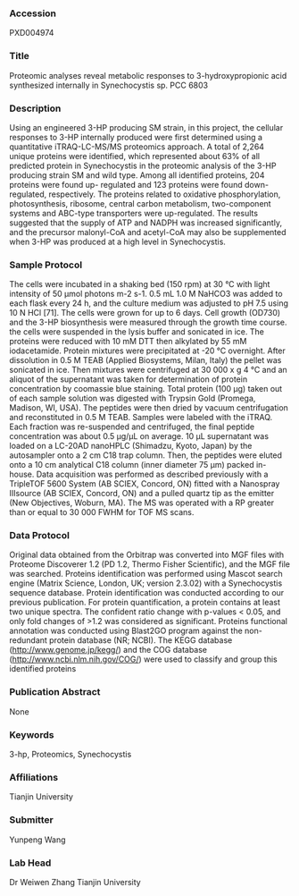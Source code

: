### Accession
PXD004974

### Title
Proteomic analyses reveal metabolic responses to 3-hydroxypropionic acid synthesized internally in Synechocystis sp. PCC 6803

### Description
Using an engineered 3-HP producing SM strain, in this project, the cellular responses to 3-HP internally produced were first determined using a quantitative iTRAQ-LC-MS/MS proteomics approach. A total of 2,264 unique proteins were identified, which represented about 63% of all predicted protein in Synechocystis in the proteomic analysis of the 3-HP producing strain SM and wild type. Among all identified proteins, 204 proteins were found up- regulated and 123 proteins were found down-regulated, respectively. The proteins related to oxidative phosphorylation, photosynthesis, ribosome, central carbon metabolism, two-component systems and ABC-type transporters were up-regulated. The results suggested that the supply of ATP and NADPH was increased significantly, and the precursor malonyl-CoA and acetyl-CoA may also be supplemented when 3-HP was produced at a high level in Synechocystis.

### Sample Protocol
The cells were incubated in a shaking bed (150 rpm) at 30 °C with light intensity of 50 μmol photons m-2 s-1. 0.5 mL 1.0 M NaHCO3 was added to each flask every 24 h, and the culture medium was adjusted to pH 7.5 using 10 N HCl [71]. The cells were grown for up to 6 days. Cell growth (OD730) and the 3-HP biosynthesis were measured through the growth time course. the cells were suspended in the lysis buffer and sonicated in ice. The proteins were reduced with 10 mM DTT then alkylated by 55 mM iodacetamide. Protein mixtures were precipitated at -20 °C overnight. After dissolution in 0.5 M TEAB (Applied Biosystems, Milan, Italy) the pellet was sonicated in ice. Then mixtures were centrifuged at 30 000 x g 4 °C and an aliquot of the supernatant was taken for determination of protein concentration by coomassie blue staining. Total protein (100 μg) taken out of each sample solution was digested with Trypsin Gold (Promega, Madison, WI, USA). The peptides were then dried by vacuum centrifugation and reconstituted in 0.5 M TEAB. Samples were labeled with the iTRAQ. Each fraction was re-suspended and centrifuged, the final peptide concentration was about 0.5 μg/μL on average. 10 μL supernatant was loaded on a LC-20AD nanoHPLC (Shimadzu, Kyoto, Japan) by the autosampler onto a 2 cm C18 trap column. Then, the peptides were eluted onto a 10 cm analytical C18 column (inner diameter 75 μm) packed in-house. Data acquisition was performed as described previously with a TripleTOF 5600 System (AB SCIEX, Concord, ON) fitted with a Nanospray IIIsource (AB SCIEX, Concord, ON) and a pulled quartz tip as the emitter (New Objectives, Woburn, MA). The MS was operated with a RP greater than or equal to 30 000 FWHM for TOF MS scans.

### Data Protocol
Original data obtained from the Orbitrap was converted into MGF files with Proteome Discoverer 1.2 (PD 1.2, Thermo Fisher Scientific), and the MGF file was searched. Proteins identification was performed using Mascot search engine (Matrix Science, London, UK; version 2.3.02) with a Synechocystis sequence database. Protein identification was conducted according to our previous publication. For protein quantification, a protein contains at least two unique spectra. The confident ratio change with p-values < 0.05, and only fold changes of >1.2 was considered as significant. Proteins functional annotation was conducted using Blast2GO program against the non-redundant protein database (NR; NCBI). The KEGG database (http://www.genome.jp/kegg/) and the COG database (http://www.ncbi.nlm.nih.gov/COG/) were used to classify and group this identified proteins

### Publication Abstract
None

### Keywords
3-hp, Proteomics, Synechocystis

### Affiliations
Tianjin University

### Submitter
Yunpeng Wang

### Lab Head
Dr Weiwen Zhang
Tianjin University



